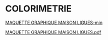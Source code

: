 # COLORIMETRIE
[MAQUETTE GRAPHIQUE MAISON LIGUES-min](https://hackmd.io/_uploads/B1arDVm6p.jpg)

[MAQUETTE GRAPHIQUE MAISON LIGUES.pdf](https://github.com/laetitiamichel/PHP_PROJET_BTS/files/14481102/MAQUETTE.GRAPHIQUE.MAISON.LIGUES.pdf)
